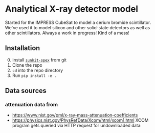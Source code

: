 # Analytical X-ray detector model

Started for the IMPRESS CubeSat to model a cerium bromide scintillator.
We've used it to model silicon and other solid-state detectors as well as other scintillators.
Always a work in progress! Kind of a mess!

## Installation
0. Install [`sunkit-spex`](https://github.com/sunpy/sunkit-spex) from git
1. Clone the repo
2. `cd` into the repo directory
3. Run `pip install -e .`

## Data sources
### attenuation data from
- https://www.nist.gov/pml/x-ray-mass-attenuation-coefficients
- https://physics.nist.gov/PhysRefData/Xcom/html/xcom1.html
XCOM program gets queried via HTTP request for undownloaded data

